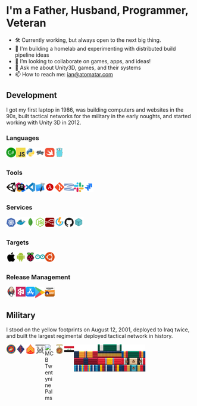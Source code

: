 # I'm a Father, Husband, Programmer, Veteran
- 🛠 Currently working, but always open to the next big thing.
- 🌱 I'm building a homelab and experimenting with distributed build pipeline ideas
- 👯 I’m looking to collaborate on games, apps, and ideas!
- 💬 Ask me about Unity3D, games, and their systems
- 📫 How to reach me: ian@atomatar.com


## Development
I got my first laptop in 1986, was building computers and websites in the 90s, built tactical networks for the military in the early noughts, and started working with Unity 3D in 2012.

### Languages

<img align="left" alt="C#" width="26px" src="https://raw.githubusercontent.com/github/explore/80688e429a7d4ef2fca1e82350fe8e3517d3494d/topics/csharp/csharp.png" />

<img align="left" alt="JavaScript" width="26px" src="https://raw.githubusercontent.com/devicons/devicon/master/icons/javascript/javascript-original.svg" /> 

<img align="left" alt="Python" width="26px" src="https://raw.githubusercontent.com/devicons/devicon/master/icons/python/python-original.svg" />

<img align="left" alt="Groovy" width="26px" src="https://raw.githubusercontent.com/devicons/devicon/master/icons/groovy/groovy-original.svg" />

<img align="left" alt="Swift" width="26px" src="https://raw.githubusercontent.com/devicons/devicon/master/icons/swift/swift-original.svg" />

<img align="left" alt="Go" width="26px" src="https://raw.githubusercontent.com/devicons/devicon/master/icons/go/go-original.svg" />

<br/><br/>

### Tools

<img align="left" alt="Unity" width="26px" src="https://raw.githubusercontent.com/devicons/devicon/master/icons/unity/unity-original.svg" />

<img align="left" alt="Rider" width="26px" src="https://raw.githubusercontent.com/ianwaldrop/ianwaldrop/master/media/images/rider.png" />

<img align="left" alt="Visual Studio Code" width="26px" src="https://raw.githubusercontent.com/devicons/devicon/master/icons/vscode/vscode-original.svg" />

<img align="left" alt="Xcode" width="26px" src="https://raw.githubusercontent.com/github/explore/80688e429a7d4ef2fca1e82350fe8e3517d3494d/topics/xcode/xcode.png" />

<img align="left" alt="Ansible" width="26px" src="https://raw.githubusercontent.com/ianwaldrop/ianwaldrop/master/media/images/ansible.svg"/>

<img align="left" alt="git" width="26px" src="https://raw.githubusercontent.com/devicons/devicon/master/icons/git/git-original.svg"/>

<img align="left" alt="Subversion" width="26px" src="https://raw.githubusercontent.com/devicons/devicon/master/icons/subversion/subversion-original.svg"/>

<img align="left" alt="Slack" width="26px" src="https://raw.githubusercontent.com/ianwaldrop/ianwaldrop/master/media/images/slack.svg" />

<img align="left" alt="Jira" width="26px" src="https://raw.githubusercontent.com/devicons/devicon/master/icons/jira/jira-original.svg"/>

<br/><br/>

### Services

<img align="left" alt="kubernetes" width="26px" src="https://raw.githubusercontent.com/devicons/devicon/master/icons/kubernetes/kubernetes-plain.svg" />

<img align="left" alt="Docker" width="26px" src="https://raw.githubusercontent.com/devicons/devicon/master/icons/docker/docker-original.svg" />

<img align="left" alt="mongo" width="26px" src="https://raw.githubusercontent.com/devicons/devicon/master/icons/mongodb/mongodb-original.svg" />

<img align="left" alt="Node.js" width="26px" src="https://raw.githubusercontent.com/devicons/devicon/master/icons/nodejs/nodejs-original.svg" />

<img align="left" alt="Node-red" width="26px" src="https://raw.githubusercontent.com/ianwaldrop/ianwaldrop/master/media/images/node-red.svg" />

<img align="left" alt="Gamesparks" width="26px" src="https://raw.githubusercontent.com/ianwaldrop/ianwaldrop/master/media/images/gamesparks.png" />

<img align="left" alt="GitHub" width="26px" src="https://raw.githubusercontent.com/devicons/devicon/master/icons/github/github-original.svg" />

<img align="left" alt="IPFS" width="26px" src="https://raw.githubusercontent.com/ianwaldrop/ianwaldrop/master/media/images/ipfs.svg" />

<br/><br/>

### Targets

<img align="left" alt="Apple" width="26px" src="https://raw.githubusercontent.com/devicons/devicon/master/icons/apple/apple-original.svg" />

<img align="left" alt="Android" width="26px" src="https://raw.githubusercontent.com/devicons/devicon/master/icons/android/android-original.svg" />

<img align="left" alt="Raspberry Pi" width="26px" src="https://raw.githubusercontent.com/devicons/devicon/master/icons/raspberrypi/raspberrypi-original.svg" />

<img align="left" alt="Arduino" width="26px" src="https://raw.githubusercontent.com/devicons/devicon/master/icons/arduino/arduino-original.svg" />

<img align="left" alt="Ubuntu" width="26px" src="https://raw.githubusercontent.com/github/explore/80688e429a7d4ef2fca1e82350fe8e3517d3494d/topics/ubuntu/ubuntu.png" />

<br/><br/>

### Release Management

<img align="left" alt="Jenkins" width="26px" src="https://raw.githubusercontent.com/devicons/devicon/master/icons/jenkins/jenkins-original.svg" />

<img align="left" alt="Mobile Center" width="26px" src="https://raw.githubusercontent.com/ianwaldrop/ianwaldrop/master/media/images/mobilecenter.png" />

<img align="left" alt="Apple App Store" width="26px" src="https://raw.githubusercontent.com/ianwaldrop/ianwaldrop/master/media/images/app-store.svg" />

<img align="left" alt="Google Play Store" width="26px" src="https://raw.githubusercontent.com/ianwaldrop/ianwaldrop/master/media/images/google-play.svg" />

<img align="left" alt="Amazon App Store" width="26px" src="https://raw.githubusercontent.com/ianwaldrop/ianwaldrop/master/media/images/amazon-store.svg" />

<br/><br/>

## Military
I stood on the yellow footprints on August 12, 2001, deployed to Iraq twice, and built the largest regimental deployed tactical network in history.

<img alt="Military Awards" width="192px" src="https://raw.githubusercontent.com/ianwaldrop/ianwaldrop/master/media/images/ribbons.png" />

<img align="left" alt="USMC" width="26px" src="https://raw.githubusercontent.com/ianwaldrop/ianwaldrop/master/media/images/usmc.svg" />

<img align="left" alt="1st Marine Regiment" width="26px" src="https://raw.githubusercontent.com/ianwaldrop/ianwaldrop/master/media/images/1div1mar.png" />

<img align="left" alt="Sergeant" width="26px" src="https://raw.githubusercontent.com/ianwaldrop/ianwaldrop/master/media/images/e5.png" />

<img align="left" alt="Rifle Expert" width="26px" src="https://raw.githubusercontent.com/ianwaldrop/ianwaldrop/master/media/images/rifle-expert.png" />

<img align="left" alt="MCB Twentynine Palms" width="26px" src="https://upload.wikimedia.org/wikipedia/commons/1/13/MCAGCC-Logo.gif" />

<img align="left" alt="MCB Camp Pendleton" width="26px" src="https://raw.githubusercontent.com/ianwaldrop/ianwaldrop/master/media/images/pendleton.png" />

<img align="left" alt="Iraq" width="26px" src="https://raw.githubusercontent.com/ianwaldrop/ianwaldrop/master/media/images/iraq-flag.png" />
